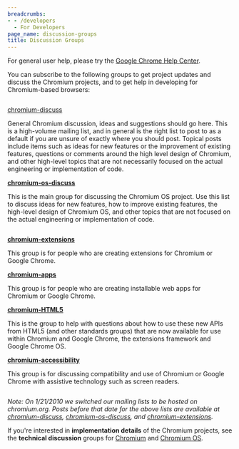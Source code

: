 ```yaml
---
breadcrumbs:
- - /developers
  - For Developers
page_name: discussion-groups
title: Discussion Groups
---
```


For general user help, please try the [Google Chrome Help
Center](https://www.google.com/support/chrome/).

You can subscribe to the following groups to get project updates and discuss the
Chromium projects, and to get help in developing for Chromium-based browsers:

<div class="two-column-container">
<div class="column">

[chromium-discuss](https://groups.google.com/a/chromium.org/group/chromium-discuss)

General Chromium discussion, ideas and suggestions should go here. This is a
high-volume mailing list, and in general is the right list to post to as a
default if you are unsure of exactly where you should post. Topical posts
include items such as ideas for new features or the improvement of existing
features, questions or comments around the high level design of Chromium, and
other high-level topics that are not necessarily focused on the actual
engineering or implementation of code.

**[chromium-os-discuss](https://groups.google.com/a/chromium.org/group/chromium-os-discuss)**

This is the main group for discussing the Chromium OS project. Use this list to
discuss ideas for new features, how to improve existing features, the high-level
design of Chromium OS, and other topics that are not focused on the actual
engineering or implementation of code.

</div>
<div class="column">

**[chromium-extensions](https://groups.google.com/a/chromium.org/group/chromium-extensions)**

This group is for people who are creating extensions for Chromium or Google
Chrome.

**[chromium-apps](https://groups.google.com/a/chromium.org/group/chromium-apps)**

This group is for people who are creating installable web apps for Chromium or
Google Chrome.

**[chromium-HTML5](https://groups.google.com/a/chromium.org/group/chromium-html5/)**

This is the group to help with questions about how to use these new APIs from
HTML5 (and other standards groups) that are now available for use within
Chromium and Google Chrome, the extensions framework and Google Chrome OS.

[**chromium-accessibility**](https://groups.google.com/a/chromium.org/group/chromium-accessibility)

This group is for discussing compatibility and use of Chromium or Google Chrome
with assistive technology such as screen readers.

</div>
</div>

*Note: On 1/21/2010 we switched our mailing lists to be hosted on chromium.org.
Posts before that date for the above lists are available at
[chromium-discuss](https://groups.google.com/group/chromium-discuss),
[chromium-os-discuss](https://groups.google.com/group/chromium-os-discuss), and
[chromium-extensions](https://groups.google.com/group/chromium-extensions).*

If you're interested in **implementation details** of the Chromium projects, see
the **technical discussion** groups for
[Chromium](/developers/technical-discussion-groups) and [Chromium
OS](https://chromium.googlesource.com/chromiumos/docs/+/HEAD/contact.md).
